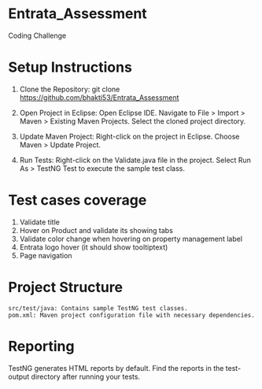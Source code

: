 # Entrata_Assessment
Coding Challenge

# Setup Instructions
1) Clone the Repository:
   git clone https://github.com/bhakti53/Entrata_Assessment

2) Open Project in Eclipse:
   Open Eclipse IDE.
   Navigate to File > Import > Maven > Existing Maven Projects.
   Select the cloned project directory.

3) Update Maven Project:
    Right-click on the project in Eclipse.
    Choose Maven > Update Project.
   
5) Run Tests:
    Right-click on the Validate.java file in the project.
    Select Run As > TestNG Test to execute the sample test class.

# Test cases coverage
1. Validate title
2. Hover on Product and validate its showing tabs
3. Validate color change when hovering on property management label
4. Entrata logo hover (it should show tooltiptext)
7. Page navigation
   
# Project Structure
    src/test/java: Contains sample TestNG test classes.
    pom.xml: Maven project configuration file with necessary dependencies.

# Reporting
   TestNG generates HTML reports by default. Find the reports in the test-output directory after running your tests.

